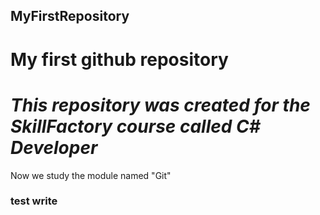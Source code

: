 ## MyFirstRepository
# My first github repository 
# *This repository was created for the SkillFactory course called C# Developer*
Now we study the module named "Git"
### test write